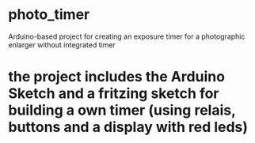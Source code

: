 # photo_timer
Arduino-based project for creating an exposure timer for a photographic enlarger without integrated timer

# the project includes the Arduino Sketch and a fritzing sketch for building a own timer (using relais, buttons and a display with red leds)
